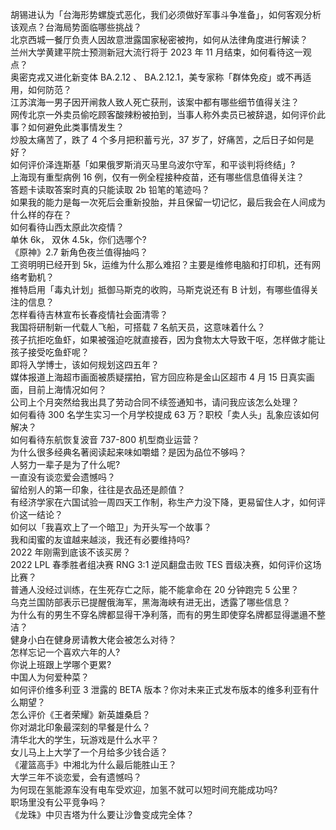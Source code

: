 胡锡进认为「台海形势螺旋式恶化，我们必须做好军事斗争准备」，如何客观分析该观点？台海局势面临哪些挑战？  
北京西城一餐厅负责人因故意泄露国家秘密被拘，如何从法律角度进行解读？  
兰州大学黄建平院士预测新冠大流行将于 2023 年 11 月结束，如何看待这一观点？  
奥密克戎又进化新变体 BA.2.12 、 BA.2.12.1，美专家称「群体免疫」或不再适用，如何防范？  
江苏滨海一男子因开闸救人致人死亡获刑，该案中都有哪些细节值得关注？  
网传北京一外卖员偷吃顾客酸辣粉被拍到，当事人称外卖员已被辞退，如何评价此事？如何避免此类事情发生？  
炒股太痛苦了，跌了 4 个多月把积蓄亏光，37 岁了，好痛苦，之后日子如何是好？  
如何评价泽连斯基「如果俄罗斯消灭马里乌波尔守军，和平谈判将终结」?  
上海现有重型病例 16 例，仅有一例全程接种疫苗，还有哪些信息值得关注？  
答题卡读取答案时真的只能读取 2b 铅笔的笔迹吗？  
如果我的能力是每一次死后会重新投胎，并且保留一切记忆，最后我会在人间成为什么样的存在？  
如何看待山西太原此次疫情？  
单休 6k， 双休 4.5k，你们选哪个?  
《原神》2.7 新角色夜兰值得抽吗？  
工资明明已经开到 5k，运维为什么那么难招？主要是维修电脑和打印机，还有网络考勤机？  
推特启用「毒丸计划」抵御马斯克的收购，马斯克说还有 B 计划，有哪些值得关注的信息？  
怎样看待吉林宣布长春疫情社会面清零？  
我国将研制新一代载人飞船，可搭载 7 名航天员，这意味着什么？  
孩子抗拒吃鱼虾，如果被强迫吃就直接吞，因为食物太大导致干呕，怎样做才能让孩子接受吃鱼虾呢？  
即将入学博士，该如何规划这四五年？  
媒体报道上海超市画面被质疑摆拍，官方回应称是金山区超市 4 月 15 日真实画面，目前上海情况如何？  
公司上个月突然给我出具了劳动合同不续签通知书，请问我应该怎么处理？  
如何看待 300 名学生实习一个月学校提成 63 万？职校「卖人头」乱象应该如何解决？  
如何看待东航恢复波音 737-800 机型商业运营？  
为什么很多经典名著阅读起来味如嚼蜡？是因为品位不够吗？  
人努力一辈子是为了什么呢?  
一直没有谈恋爱会遗憾吗？  
留给别人的第一印象，往往是衣品还是颜值？  
有经济学家在六国试验一周四天工作制，称生产力没下降，更易留住人才，如何评价这一结论？  
如何以「我喜欢上了一个暗卫」为开头写一个故事？  
我和闺蜜的友谊越来越淡，我还有必要维持吗?  
2022 年刚需到底该不该买房？  
2022 LPL 春季胜者组决赛 RNG 3:1 逆风翻盘击败 TES 晋级决赛，如何评价这场比赛？  
普通人没经过训练，在生死存亡之际，能不能拿命在 20 分钟跑完 5 公里？  
乌克兰国防部表示已提醒俄海军，黑海海峡有进无出，透露了哪些信息？  
为什么有的男生不穿名牌都显得干净利落，而有的男生即使穿名牌都显得邋遢不整洁？  
健身小白在健身房请教大佬会被怎么对待？  
怎样忘记一个喜欢六年的人?  
你说上班跟上学哪个更累?  
中国人为何爱种菜？  
如何评价维多利亚 3 泄露的 BETA 版本？你对未来正式发布版本的维多利亚有什么期望？  
怎么评价《王者荣耀》新英雄桑启？  
你对湖北印象最深刻的早餐是什么？  
清华北大的学生，玩游戏是什么水平？  
女儿马上上大学了一个月给多少钱合适？  
《灌篮高手》中湘北为什么最后能胜山王？  
大学三年不谈恋爱，会有遗憾吗？  
为何现在氢能源车没有电车受欢迎，加氢不就可以短时间充能成功吗?  
职场里没有公平竞争吗？  
《龙珠》中贝吉塔为什么要让沙鲁变成完全体？  
